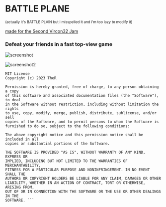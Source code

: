 # BATTLE PLANE
<sup>(actually it's BATTLE PLAIN but i misspelled it and i'm too lazy to modify it)</sup>

[made for the Second Vircon32 Jam](https://itch.io/jam/second-vircon32-jam)

### Defeat your friends in a fast top-view game

![screenshot](https://github.com/r-gt/CommunityContent/assets/73716729/ec0f439d-2936-4fc6-b160-f7989864ca57)

![screenshot2](https://github.com/r-gt/CommunityContent/assets/73716729/4f288123-786e-401f-9f8d-7370a3c4a952)


```
MIT License
Copyright (c) 2023 TheR

Permission is hereby granted, free of charge, to any person obtaining a copy
of this software and associated documentation files (the "Software"), to deal
in the Software without restriction, including without limitation the rights
to use, copy, modify, merge, publish, distribute, sublicense, and/or sell
copies of the Software, and to permit persons to whom the Software is
furnished to do so, subject to the following conditions:

The above copyright notice and this permission notice shall be included in all
copies or substantial portions of the Software.

THE SOFTWARE IS PROVIDED "AS IS", WITHOUT WARRANTY OF ANY KIND, EXPRESS OR
IMPLIED, INCLUDING BUT NOT LIMITED TO THE WARRANTIES OF MERCHANTABILITY,
FITNESS FOR A PARTICULAR PURPOSE AND NONINFRINGEMENT. IN NO EVENT SHALL THE
AUTHORS OR COPYRIGHT HOLDERS BE LIABLE FOR ANY CLAIM, DAMAGES OR OTHER
LIABILITY, WHETHER IN AN ACTION OF CONTRACT, TORT OR OTHERWISE, ARISING FROM,
OUT OF OR IN CONNECTION WITH THE SOFTWARE OR THE USE OR OTHER DEALINGS IN THE
SOFTWARE. ```
